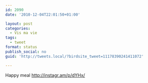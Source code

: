 ```yaml
---
id: 2090
date: '2010-12-04T22:01:50+01:00'

layout: post
categories:
  - Vis ma vie
tags:
  - tweet
format: status
publish_social: no
guid: 'http://tweets.local/?birdsite_tweet=11178390241411072'

---
```


Happy meal http://instagr.am/p/dYHx/